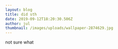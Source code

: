 ```yaml
---
layout: blog
title: did sth
date: 2019-09-12T18:20:30.506Z
author: jul
thumbnail: /images/uploads/wallpaper-2874629.jpg
---
```

not sure what
